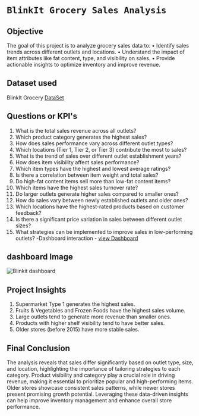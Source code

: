 # `BlinkIt Grocery Sales Analysis`

## Objective
The goal of this project is to analyze grocery sales data to:
•	Identify sales trends across different outlets and locations.
•	Understand the impact of item attributes like fat content, type, and visibility on sales.
•	Provide actionable insights to optimize inventory and improve revenue.

## Dataset used 
<p> BlinkIt Grocery <a href = 'https://github.com/Etishasri/Blinkit-Grocery-Data-Interactive-Dashboard-using-Power-Bi-/blob/main/BlinkIT%20Grocery%20Data.xlsx%20-%20BlinkIT%20Grocery%20Data.csv' > DataSet </a> </p>

## Questions or KPI's 
1.	What is the total sales revenue across all outlets?
2.	Which product category generates the highest sales?
3.	How does sales performance vary across different outlet types?
4.	Which locations (Tier 1, Tier 2, or Tier 3) contribute the most to sales?
5.	What is the trend of sales over different outlet establishment years?
6.	How does item visibility affect sales performance?
7.	Which item types have the highest and lowest average ratings?
8.	Is there a correlation between item weight and total sales?
9.	Do high-fat content items sell more than low-fat content items?
10.	Which items have the highest sales turnover rate?
11.	Do larger outlets generate higher sales compared to smaller ones?
12.	How do sales vary between newly established outlets and older ones?
13.	Which locations have the highest-rated products based on customer feedback?
14.	Is there a significant price variation in sales between different outlet sizes?
15.	What strategies can be implemented to improve sales in low-performing outlets?
-Dashboard interaction - <a href = 'https://github.com/Etishasri/Blinkit-Grocery-Data-Interactive-Dashboard-using-Power-Bi-/blob/main/Blinkit%20dashboard.png'> view Dashboard </a>

## dashboard Image
![Blinkit dashboard](https://github.com/user-attachments/assets/968b6b0c-8202-4fc0-aa09-fb828687e1f9)

## Project Insights
1.	Supermarket Type 1 generates the highest sales.
2.	Fruits & Vegetables and Frozen Foods have the highest sales volume.
3.	Large outlets tend to generate more revenue than smaller ones.
4.	Products with higher shelf visibility tend to have better sales.
5.	Older stores (before 2015) have more stable sales.

## Final Conclusion
The analysis reveals that sales differ significantly based on outlet type, size, and location, highlighting the importance of tailoring strategies to each category. Product visibility and category play a crucial role in driving revenue, making it essential to prioritize popular and high-performing items. Older stores showcase consistent sales patterns, while newer stores present promising growth potential. Leveraging these data-driven insights can help improve inventory management and enhance overall store performance.



